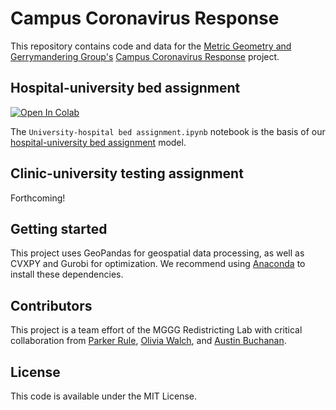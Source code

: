 # Campus Coronavirus Response

This repository contains code and data for the [Metric Geometry and Gerrymandering Group's](https://mggg.org/) [Campus Coronavirus Response](https://mggg.org/covid-flows/index.html) project.


## Hospital-university bed assignment
[![Open In Colab](https://colab.research.google.com/assets/colab-badge.svg)](https://colab.research.google.com/github/mggg/covid-analysis/blob/master/University-hospital%20bed%20assignment.ipynb)

The `University-hospital bed assignment.ipynb` notebook is the basis of our [hospital-university bed assignment](https://github.com/mggg/covid-flows) model.

## Clinic-university testing assignment
Forthcoming!


## Getting started
This project uses GeoPandas for geospatial data processing, as well as CVXPY and Gurobi for optimization. We recommend using [Anaconda](https://anaconda.org/) to install these dependencies.

## Contributors
This project is a team effort of the MGGG Redistricting Lab with critical collaboration from [Parker Rule](https://github.com/pjrule), [Olivia Walch](http://oliviawalch.com/), and [Austin Buchanan](https://sites.google.com/site/austinlbuchanan/).

## License
This code is available under the MIT License.
